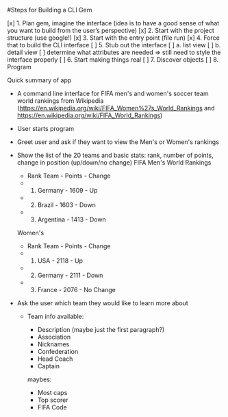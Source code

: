 #Steps for Building a CLI Gem

[x] 1. Plan gem, imagine the interface (idea is to have a good sense of what you want to build from the user’s perspective)
[x] 2. Start with the project structure (use google!)
[x] 3. Start with the entry point (file run)
[x] 4. Force that to build the CLI interface
[ ] 5. Stub out the interface
  [ ] a. list view
  [ ] b. detail view
    [ ] determine what attributes are needed 
  => still need to style the interface properly
[ ] 6. Start making things real
[ ] 7. Discover objects
[ ] 8. Program


Quick summary of app

+ A command line interface for FIFA men's and women's soccer team world rankings from Wikipedia (https://en.wikipedia.org/wiki/FIFA_Women%27s_World_Rankings and https://en.wikipedia.org/wiki/FIFA_World_Rankings)

+ User starts program

+ Greet user and ask if they want to view the Men's or Women's rankings

+ Show the list of the 20 teams and basic stats: rank, number of points, change in position (up/down/no change)
  FIFA Men's World Rankings
  + Rank   Team - Points - Change
  + 1.   Germany - 1609 - Up
  + 2.   Brazil - 1603 - Down
  + 3.   Argentina - 1413 - Down

  Women's
  + Rank   Team - Points - Change
  + 1.   USA - 2118 - Up
  + 2.   Germany - 2111 - Down
  + 3.   France - 2076 - No Change


+ Ask the user which team they would like to learn more about
  + Team info available:
    + Description (maybe just the first paragraph?)
    + Association
    + Nicknames
    + Confederation
    + Head Coach
    + Captain

    maybes:
    + Most caps
    + Top scorer
    + FIFA Code
